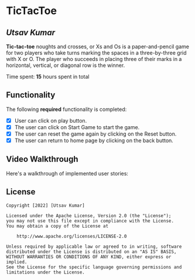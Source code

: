 # TicTacToe

## *Utsav Kumar*

**Tic-tac-toe** noughts and crosses, or Xs and Os is a paper-and-pencil game for two players who take turns marking the spaces in a three-by-three grid with X or O. The player who succeeds in placing three of their marks in a horizontal, vertical, or diagonal row is the winner. 

Time spent: **15** hours spent in total

## Functionality 

The following **required** functionality is completed:

* [x] User can click on play button.
* [x] The user can click on Start Game to start the game. 
* [x] The user can reset the game again by clicking on the Reset button.
* [x] The user can return to home page by clicking on the back button.

## Video Walkthrough

Here's a walkthrough of implemented user stories:



## License

    Copyright [2022] [Utsav Kumar]

    Licensed under the Apache License, Version 2.0 (the "License");
    you may not use this file except in compliance with the License.
    You may obtain a copy of the License at

        http://www.apache.org/licenses/LICENSE-2.0

    Unless required by applicable law or agreed to in writing, software
    distributed under the License is distributed on an "AS IS" BASIS,
    WITHOUT WARRANTIES OR CONDITIONS OF ANY KIND, either express or implied.
    See the License for the specific language governing permissions and
    limitations under the License.
